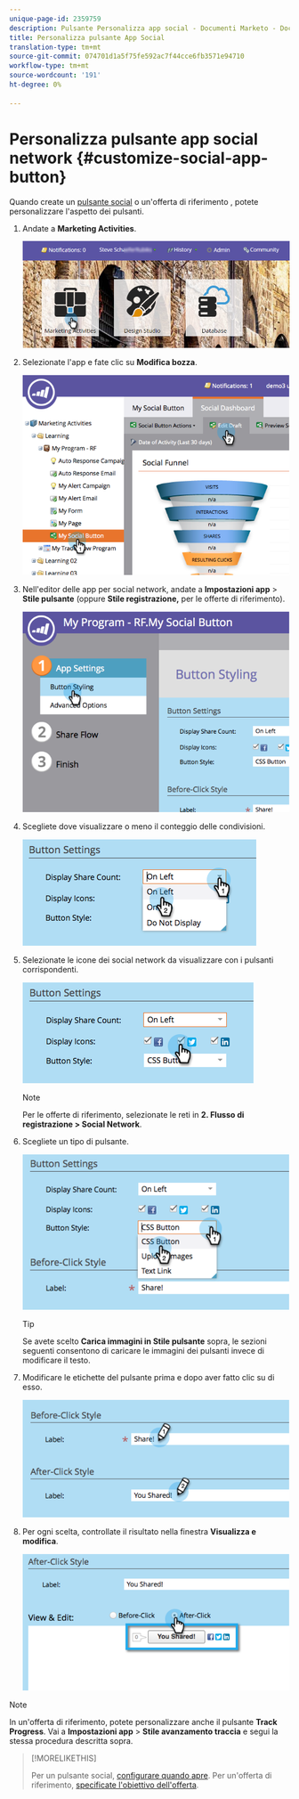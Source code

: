 ```yaml
---
unique-page-id: 2359759
description: Pulsante Personalizza app social - Documenti Marketo - Documentazione prodotto
title: Personalizza pulsante App Social
translation-type: tm+mt
source-git-commit: 074701d1a5f75fe592ac7f44cce6fb3571e94710
workflow-type: tm+mt
source-wordcount: '191'
ht-degree: 0%

---
```



# Personalizza pulsante app social network {#customize-social-app-button}

Quando create un [pulsante social](/help/marketo/product-docs/demand-generation/landing-pages/free-form-landing-pages/add-a-social-button-to-a-free-form-landing-page.md) o un&#39;offerta di riferimento [](/help/marketo/product-docs/demand-generation/social/referral-offers/create-a-referral-offer.md), potete personalizzare l&#39;aspetto dei pulsanti.

1. Andate a **Marketing Activities**.

   ![](assets/login-marketing-activities.png)

1. Selezionate l&#39;app e fate clic su **Modifica bozza**.

   ![](assets/image2014-9-23-17-3a3-3a34.png)

1. Nell&#39;editor delle app per social network, andate a **Impostazioni app** > **Stile pulsante** (oppure **Stile registrazione,** per le offerte di riferimento).

   ![](assets/image2014-9-23-17-3a3-3a57.png)

1. Scegliete dove visualizzare o meno il conteggio delle condivisioni.

   ![](assets/image2014-9-23-17-3a4-3a10.png)

1. Selezionate le icone dei social network da visualizzare con i pulsanti corrispondenti.

   ![](assets/image2014-9-23-17-3a4-3a22.png)

   >[!NOTE]
   >
   >Per le offerte di riferimento, selezionate le reti in **2. Flusso di registrazione > Social Network**.

1. Scegliete un tipo di pulsante.

   ![](assets/image2014-9-23-17-3a4-3a50.png)

   >[!TIP]
   >
   >Se avete scelto **Carica immagini in Stile pulsante** sopra, le sezioni seguenti consentono di caricare le immagini dei pulsanti invece di modificare il testo.

1. Modificare le etichette del pulsante prima e dopo aver fatto clic su di esso.

   ![](assets/image2014-9-23-17-3a5-3a30.png)

1. Per ogni scelta, controllate il risultato nella finestra **Visualizza e modifica**.

   ![](assets/image2014-9-23-17-3a5-3a42.png)

>[!NOTE]
>
>In un&#39;offerta di riferimento, potete personalizzare anche il pulsante **Track Progress**. Vai a **Impostazioni app** > **Stile avanzamento traccia** e segui la stessa procedura descritta sopra.

>[!MORELIKETHIS]
>
>Per un pulsante social, [configurare quando apre](/help/marketo/product-docs/demand-generation/social/configuring-social-actions/configure-when-social-button-opens.md). Per un&#39;offerta di riferimento, [specificate l&#39;obiettivo dell&#39;offerta](/help/marketo/product-docs/demand-generation/social/referral-offers/specify-goal-for-referral-offer.md).
